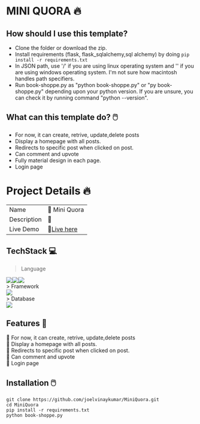 # MINI QUORA :fire:

## How should I use this template?

* Clone the folder or download the zip.
* Install requirements (flask, flask_sqlalchemy,sql alchemy) by doing `pip install -r requirements.txt`
* In JSON path, use '/' if you are using linux operating system and '\' if you are using windows operating system. I'm not sure how macintosh handles path specifiers.
* Run book-shoppe.py as  "python book-shoppe.py" or "py book-shoppe.py" depending upon your python version. If you are unsure, you can check it by running command "python --version".


## What can this template do? :computer_mouse:

* For now, it can create, retrive, update,delete posts 
* Display a homepage with all posts.
* Redirects to specific post when clicked on post.
* Can comment and upvote
* Fully material design in each page.
* Login page

# Project Details :fire:

|             |               |
|-------------|---------------|
| Name        |  :dart: Mini Quora       |
| Description |  :scroll:|
| Live Demo   |  :rocket:[Live here](#)  |

## TechStack :computer:

> Language
<div style="display:flex;">
<img src="https://img.shields.io/badge/Python-3776AB?style=for-the-badge&logo=python&logoColor=white" />
<img src="https://img.shields.io/badge/HTML5-E34F26?style=for-the-badge&logo=html5&logoColor=white" />
<img src="https://img.shields.io/badge/CSS3-1572B6?style=for-the-badge&logo=css3&logoColor=white" />
</div>
> Framework
<div style="display:flex;">
<img src="https://img.shields.io/badge/Flask-000000?style=for-the-badge&logo=flask&logoColor=white" />
</div>
> Database
<div style="display:flex;">
<img src ="https://img.shields.io/badge/sqlite-%2307405e.svg?&style=for-the-badge&logo=sqlite&logoColor=white"/>
</div>

## Features :gift:

:pushpin: For now, it can create, retrive, update,delete posts <br>
:pushpin: Display a homepage with all posts.<br>
:pushpin: Redirects to specific post when clicked on post.<br>
:pushpin: Can comment and upvote<br>
:pushpin: Login page<br>

## Installation :computer_mouse:

```
git clone https://github.com/joelvinaykumar/MiniQuora.git
cd MiniQuora
pip install -r requirements.txt
python book-shoppe.py
```


